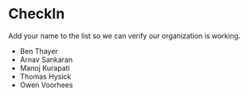 CheckIn
=======

Add your name to the list so we can verify our organization is working.

* Ben Thayer
* Arnav Sankaran
* Manoj Kurapati
* Thomas Hysick
* Owen Voorhees
